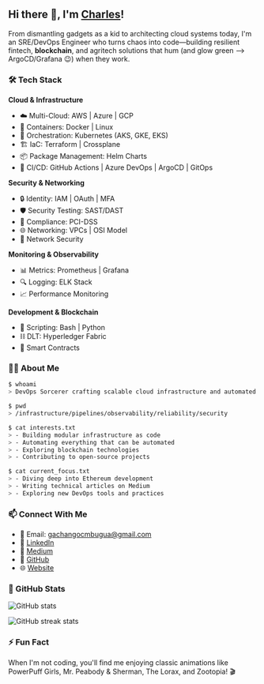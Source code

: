 ## Hi there 👋, I'm <a href="https://ledgerndary.co/" target="_blank">Charles</a>!

From dismantling gadgets as a kid to architecting cloud systems today, I'm an SRE/DevOps Engineer who turns chaos into code—building resilient fintech, **blockchain**, and agritech solutions that hum (and glow green --> ArgoCD/Grafana 😉) when they work.

### 🛠 Tech Stack

**Cloud & Infrastructure**
- ☁️ Multi-Cloud: AWS | Azure | GCP
- 🚢 Containers: Docker | Linux
- 🎡 Orchestration: Kubernetes (AKS, GKE, EKS)
- 🏗️ IaC: Terraform | Crossplane
- 📦 Package Management: Helm Charts
- 🔄 CI/CD: GitHub Actions | Azure DevOps | ArgoCD | GitOps

**Security & Networking**
- 🔒 Identity: IAM | OAuth | MFA
- 🛡️ Security Testing: SAST/DAST
- 🏢 Compliance: PCI-DSS
- 🌐 Networking: VPCs | OSI Model
- 🔐 Network Security

**Monitoring & Observability**
- 📊 Metrics: Prometheus | Grafana
- 🔍 Logging: ELK Stack
- 📈 Performance Monitoring

**Development & Blockchain**
- 🐧 Scripting: Bash | Python
- ⛓️ DLT: Hyperledger Fabric
- 🔗 Smart Contracts

### 🧙‍♂️ About Me

```bash
$ whoami
> DevOps Sorcerer crafting scalable cloud infrastructure and automated pipelines

$ pwd
> /infrastructure/pipelines/observability/reliability/security

$ cat interests.txt
> - Building modular infrastructure as code
> - Automating everything that can be automated
> - Exploring blockchain technologies
> - Contributing to open-source projects

$ cat current_focus.txt
> - Diving deep into Ethereum development
> - Writing technical articles on Medium
> - Exploring new DevOps tools and practices
```

### 📫 Connect With Me
- 📧 Email: gachangocmbugua@gmail.com
- 💼 <a href="https://www.linkedin.com/in/charles-mbugua-b7525ba5/" target="_blank">LinkedIn</a>
- 📝 <a href="https://medium.com/@gachango" target="_blank">Medium</a>
- 🐙 <a href="https://github.com/CharlesGM" target="_blank">GitHub</a>
- 🌐 <a href="https://ledgerndary.co/" target="_blank">Website</a>

### 🎯 GitHub Stats

![GitHub stats](https://github-readme-stats.vercel.app/api?username=CharlesGM&show_icons=true&theme=dracula)  

![GitHub streak stats](https://streak-stats.demolab.com/?user=CharlesGM&theme=dracula)  

### ⚡ Fun Fact
When I'm not coding, you'll find me enjoying classic animations like PowerPuff Girls, Mr. Peabody & Sherman, The Lorax, and Zootopia! 🎬


